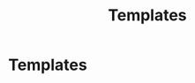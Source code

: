 ﻿---
uid: templates
locale: en
title: Templates
dnnversion: 09.02.00
related-topics: 
---

# Templates
